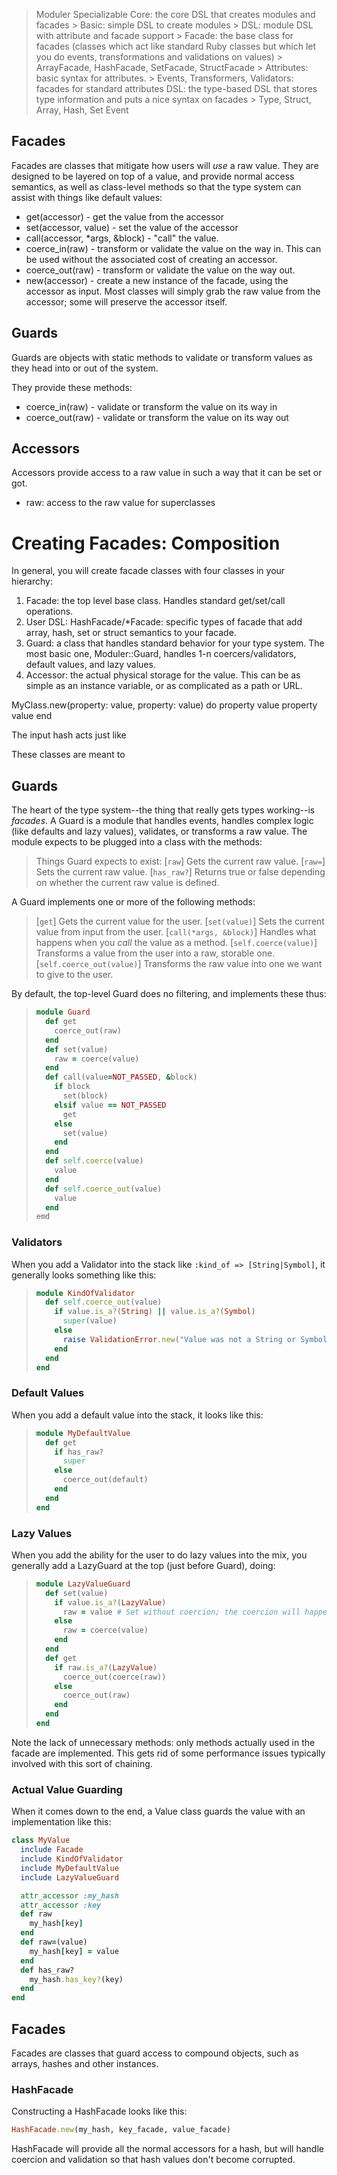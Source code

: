 > Moduler
  > Specializable
  > Core: the core DSL that creates modules and facades
    > Basic: simple DSL to create modules
    > DSL: module DSL with attribute and facade support
    > Facade: the base class for facades (classes which act like standard Ruby
      classes but which let you do events, transformations and validations on
      values)
      > ArrayFacade, HashFacade, SetFacade, StructFacade
    > Attributes: basic syntax for attributes.
    > Events, Transformers, Validators: facades for standard attributes
  > DSL: the type-based DSL that stores type information and puts a nice syntax on facades
    > Type, Struct, Array, Hash, Set
  > Event

Facades
-------
Facades are classes that mitigate how users will *use* a raw value.  They are designed to be layered on top of a value, and provide normal access semantics, as well as class-level methods so that the type system can assist with things like default values:

- get(accessor) - get the value from the accessor
- set(accessor, value) - set the value of the accessor
- call(accessor, *args, &block) - "call" the value.
- coerce_in(raw) - transform or validate the value on the way in.  This can be used without the associated cost of creating an accessor.
- coerce_out(raw) - transform or validate the value on the way out.
- new(accessor) - create a new instance of the facade, using the accessor as input.  Most classes will simply grab the raw value from the accessor; some will preserve the accessor itself.

Guards
------
Guards are objects with static methods to validate or transform values as they head into or out of the system.

They provide these methods:
- coerce_in(raw) - validate or transform the value on its way in
- coerce_out(raw) - validate or transform the value on its way out

Accessors
---------
Accessors provide access to a raw value in such a way that it can be set or got.

- raw: access to the raw value for superclasses

Creating Facades: Composition
=============================

In general, you will create facade classes with four classes in your hierarchy:
1. Facade: the top level base class.  Handles standard get/set/call operations.
2. User DSL: HashFacade/*Facade: specific types of facade that add array, hash,
   set or struct semantics to your facade.
3. Guard: a class that handles standard behavior for your type system.  The most
   basic one, Moduler::Guard, handles 1-n coercers/validators, default values,
   and lazy values.
4. Accessor: the actual physical storage for the value.  This can be as simple
   as an instance variable, or as complicated as a path or URL.

MyClass.new(property: value, property: value) do
  <instance dsl>
  property value
  property value
end

The input hash acts just like

These classes are meant to

Guards
-------
The heart of the type system--the thing that really gets types working--is *facades*.  A Guard is a module that handles events, handles complex logic (like defaults and lazy values), validates, or transforms a raw value.  The module expects to be plugged into a class with the methods:

> Things Guard expects to exist:
> [`raw`]
> Gets the current raw value.
> [`raw=`]
> Sets the current raw value.
> [`has_raw?`]
> Returns true or false depending on whether the current raw value is defined.

A Guard implements one or more of the following methods:

> [`get`]
> Gets the current value for the user.
> [`set(value)`]
> Sets the current value from input from the user.
> [`call(*args, &block)`]
> Handles what happens when you *call* the value as a method.
> [`self.coerce(value)`]
> Transforms a value from the user into a raw, storable one.
> [`self.coerce_out(value)`]
> Transforms the raw value into one we want to give to the user.

By default, the top-level Guard does no filtering, and implements these thus:

> ```ruby
> module Guard
>   def get
>     coerce_out(raw)
>   end
>   def set(value)
>     raw = coerce(value)
>   end
>   def call(value=NOT_PASSED, &block)
>     if block
>       set(block)
>     elsif value == NOT_PASSED
>       get
>     else
>       set(value)
>     end
>   end
>   def self.coerce(value)
>     value
>   end
>   def self.coerce_out(value)
>     value
>   end
> emd
> ```

### Validators

When you add a Validator into the stack like `:kind_of => [String|Symbol]`, it generally looks something like this:

> ```ruby
> module KindOfValidator
>   def self.coerce_out(value)
>     if value.is_a?(String) || value.is_a?(Symbol)
>       super(value)
>     else
>       raise ValidationError.new("Value was not a String or Symbol.")
>     end
>   end
> end
> ```

### Default Values

When you add a default value into the stack, it looks like this:

> ```ruby
> module MyDefaultValue
>   def get
>     if has_raw?
>       super
>     else
>       coerce_out(default)
>     end
>   end
> end
> ```

### Lazy Values

When you add the ability for the user to do lazy values into the mix, you generally
add a LazyGuard at the top (just before Guard), doing:

> ```ruby
> module LazyValueGuard
>   def set(value)
>     if value.is_a?(LazyValue)
>       raw = value # Set without coercion; the coercion will happen on get.
>     else
>       raw = coerce(value)
>     end
>   end
>   def get
>     if raw.is_a?(LazyValue)
>       coerce_out(coerce(raw))
>     else
>       coerce_out(raw)
>     end
>   end
> end
> ```

Note the lack of unnecessary methods: only methods actually used in the facade
are implemented.  This gets rid of some performance issues typically involved
with this sort of chaining.

### Actual Value Guarding

When it comes down to the end, a Value class guards the value with an implementation like this:

```ruby
class MyValue
  include Facade
  include KindOfValidator
  include MyDefaultValue
  include LazyValueGuard

  attr_accessor :my_hash
  attr_accessor :key
  def raw
    my_hash[key]
  end
  def raw=(value)
    my_hash[key] = value
  end
  def has_raw?
    my_hash.has_key?(key)
  end
end
```

Facades
-------

Facades are classes that guard access to compound objects, such as arrays, hashes
and other instances.

### HashFacade

Constructing a HashFacade looks like this:

```ruby
HashFacade.new(my_hash, key_facade, value_facade)
```

HashFacade will provide all the normal accessors for a hash, but will handle coercion and validation so that hash values don't become corrupted.
